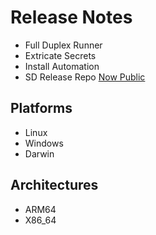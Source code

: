 # Release Notes

* Full Duplex Runner
* Extricate Secrets
* Install Automation
* SD Release Repo [Now Public](https://github.com/softdist/sd-release)

## Platforms

* Linux
* Windows
* Darwin

## Architectures

* ARM64
* X86_64
